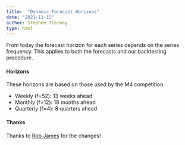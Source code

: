 ```yaml
---
title:  "Dynamic Forecast Horizons"
date: "2021-11-15"
author: Stephen Tierney
type: html
---
```


<p>
From today the forecast horizon for each series depends on the series frequency.
This applies to both the forecasts and our backtesting procedure.
</p>

<h4>Horizons</h4>

<p>
These horizons are based on those used by the M4 competition.
</p>

<ul>
<li>Weekly (f=52): 13 weeks ahead</li>
<li>Monthly (f=12): 18 months ahead</li>
<li>Quarterly (f=4): 8 quarters ahead</li>
</ul>

<h4>Thanks</h4>

<p>
Thanks to <a href="https://github.com/rjames6023">Rob James</a> for the changes!
</p>
